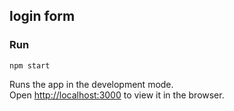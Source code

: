 

## login form

### Run
`npm start`

Runs the app in the development mode.<br />
Open [http://localhost:3000](http://localhost:3000) to view it in the browser.

